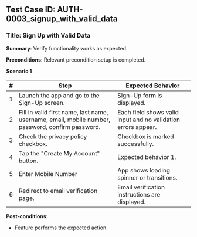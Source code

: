 ## Test Case ID: AUTH-0003_signup_with_valid_data
### Title: Sign Up with Valid Data
**Summary**: Verify functionality works as expected.

**Preconditions**: Relevant precondition setup is completed.

**Scenario 1**

| # | Step | Expected Behavior |
|---|------|--------------------|
| 1 | Launch the app and go to the Sign-Up screen.| Sign-Up form is displayed.|
| 2 | Fill in valid first name, last name, username, email, mobile number, password, confirm password.| Each field shows valid input and no validation errors appear. |
| 3 | 	Check the privacy policy checkbox.| 	Checkbox is marked successfully. |
| 4 | Tap the "Create My Account" button.| Expected behavior 1. |
| 5 | Enter Mobile Number| App shows loading spinner or transitions.|
| 6 | 	Redirect to email verification page. | Email verification instructions are displayed. |


**Post-conditions**:
- Feature performs the expected action.
